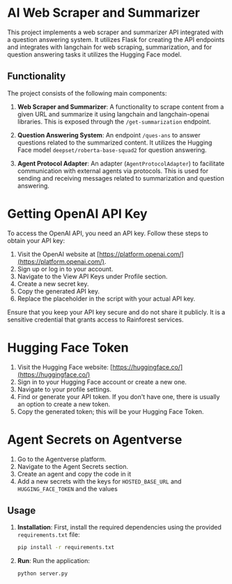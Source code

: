 # AI Web Scraper and Summarizer

This project implements a web scraper and summarizer API integrated with a question answering system. It utilizes Flask for creating the API endpoints and integrates with langchain for web scraping, summarization, and for question answering tasks it utilizes the Hugging Face model.

## Functionality

The project consists of the following main components:

1. **Web Scraper and Summarizer**: A functionality to scrape content from a given URL and summarize it using langchain and langchain-openai libraries. This is exposed through the `/get-summarization` endpoint.

2. **Question Answering System**: An endpoint `/ques-ans` to answer questions related to the summarized content. It utilizes the Hugging Face model `deepset/roberta-base-squad2` for question answering.

3. **Agent Protocol Adapter**: An adapter (`AgentProtocolAdapter`) to facilitate communication with external agents via protocols. This is used for sending and receiving messages related to summarization and question answering.

# Getting OpenAI API Key

To access the OpenAI API, you need an API key. Follow these steps to obtain your API key:

1. Visit the OpenAI website at [https://platform.openai.com/](https://platform.openai.com/).
2. Sign up or log in to your account.
3. Navigate to the View API Keys under Profile section.
4. Create a new secret key.
5. Copy the generated API key.
6. Replace the placeholder in the script with your actual API key.

Ensure that you keep your API key secure and do not share it publicly. It is a sensitive credential that grants access to Rainforest services.

# Hugging Face Token

1. Visit the Hugging Face website: [https://huggingface.co/](https://huggingface.co/)
2. Sign in to your Hugging Face account or create a new one.
3. Navigate to your profile settings.
4. Find or generate your API token. If you don't have one, there is usually an option to create a new token.
5. Copy the generated token; this will be your Hugging Face Token.

# Agent Secrets on Agentverse

1. Go to the Agentverse platform.
2. Navigate to the Agent Secrets section.
3. Create an agent and copy the code in it
4. Add a new secrets with the keys for `HOSTED_BASE_URL` and `HUGGING_FACE_TOKEN` and the values


## Usage

1. **Installation**: First, install the required dependencies using the provided `requirements.txt` file:

   ```bash
   pip install -r requirements.txt
2. **Run**: Run the application:

    ```bash
   python server.py

